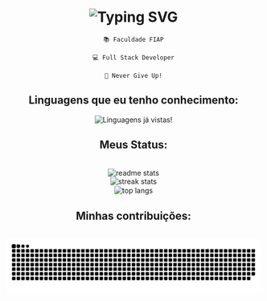  <h1 align="center">
 <img src="https://readme-typing-svg.herokuapp.com?font=Fira+Code&weight=75&size=23&duration=3000&pause=1000&color=FF5555&background=282A3600&vCenter=true&random=false&width=435&lines=Ol%C3%A1%2C+bem+vindo+ao+meu+GitHub!;Meu+nome+%C3%A9+Denner+Duarte;E+atualmente+sou+estudante+de+ADS" alt="Typing SVG" />
 </h1>
 
 <div align="center" >
  
    📚 Faculdade FIAP
  
    💻 Full Stack Developer
  
    💪 Never Give Up!
 
  </div>
 
 <div align="center" >
 <h2 color="#FF5555">Linguagens que eu tenho conhecimento:</h2>
 
  <img src="https://skillicons.dev/icons?i=js,html,css,nextjs,py,figma,java,react,git,sass,vercel,vite,mysql&perline=7" alt="Linguagens já vistas!"/>
 </div>
 
 
 
 <div align="center" color="#FF5555">
    <h2 >Meus Status:</h2>
      <br/>
        <div align=center>
            <img width=390 src="https://github-readme-stats.vercel.app/api?username=DennerDuarte&count_private=true&show_icons=true&rank_icon=github&border_radius=10&theme=dracula" alt="readme stats"/>
          <br/>
            <img width=390 src="https://streak-stats.demolab.com/?user=DennerDuarte&theme=dracula&border_radius=10" alt="streak stats"/>
            <br/>
            <img width=390 align="center" src="https://github-readme-stats.vercel.app/api/top-langs/?username=DennerDuarte&layout=compact&theme=dracula&border_radius=10" alt="top langs" />
     </div>
    </div>







 
 <div align="center">
  <h2>Minhas contribuições: </h2>
  <br>
  <img alt="snake eating my contributions" src="https://raw.githubusercontent.com/salesp07/salesp07/output/github-contribution-grid-snake.svg" />
  
  <br/><br/><br/>
</div>

